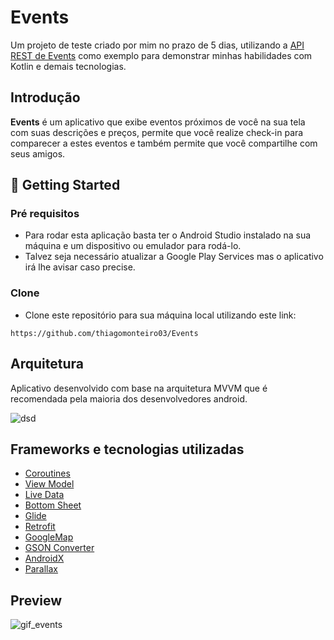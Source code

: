 # Events
Um projeto de teste criado por mim no prazo de 5 dias, utilizando a [API REST de Events](http://5f5a8f24d44d640016169133.mockapi.io/api/events) como exemplo para demonstrar minhas habilidades com Kotlin e demais tecnologias.

## Introdução
**Events** é um aplicativo que exibe eventos próximos de você na sua tela com suas descrições e preços, permite que você realize check-in para comparecer a estes eventos e também permite que você compartilhe com seus amigos.

## 🚀 Getting Started

### Pré requisitos

- Para rodar esta aplicação basta ter o Android Studio instalado na sua máquina e um dispositivo ou emulador para rodá-lo. 
- Talvez seja necessário atualizar a Google Play Services mas o aplicativo irá lhe avisar caso precise.

### Clone

- Clone este repositório para sua máquina local utilizando este link:

```
https://github.com/thiagomonteiro03/Events
```

## Arquitetura
Aplicativo desenvolvido com base na arquitetura MVVM que é recomendada pela maioria dos desenvolvedores android.

![dsd](images/architecture.png)


## Frameworks e tecnologias utilizadas
- [Coroutines](https://developer.android.com/courses/pathways/android-coroutines)
- [View Model](https://developer.android.com/topic/libraries/architecture/viewmodel)
- [Live Data](https://developer.android.com/topic/libraries/architecture/livedata)
- [Bottom Sheet](https://medium.com/android-dev-br/android-ui-bottom-sheet-4709cad826d2)
- [Glide](https://github.com/bumptech/glide)
- [Retrofit](https://github.com/square/retrofit)
- [GoogleMap](https://cloud.google.com/maps-platform/maps?utm_source=google&utm_medium=cpc&utm_campaign=FY20-Q3-global-demandgen-displayonnetworkhouseads-cs-GMP_maps_contactsal_saf_v2&utm_content=text-ad-none-none-DEV_c-CRE_320067022001-ADGP_Hybrid%20%7C%20AW%20SEM%20%7C%20BKWS%20~%20Google%20Maps%20API%20EXA-KWID_43700039700586614-kwd-298247228545-userloc_1031654&utm_term=KW_api%20google%20maps-ST_api%20google%20maps&gclid=CjwKCAiAo5qABhBdEiwAOtGmbgBY7nzqbc2pmgezOVoZhgrYrhTDiuELyOx-V71hf4AVGeAjITkRFhoCPR8QAvD_BwE)
- [GSON Converter](https://github.com/square/retrofit/tree/master/retrofit-converters/gson)
- [AndroidX](https://developer.android.com/jetpack/androidx?authuser=1)
- [Parallax](https://blog.mindorks.com/parallax-effect-in-android)

## Preview

![gif_events](https://user-images.githubusercontent.com/60589333/108386071-0c25f700-71eb-11eb-83cc-9695fe62b27c.gif)

